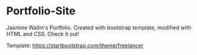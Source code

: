 # Portfolio-Site
Jasmine Wallin's Portfolio. Created with bootstrap template, modified with HTML and CSS. Check it out!

Template: https://startbootstrap.com/theme/freelancer 